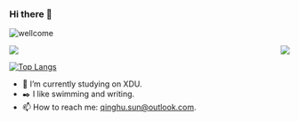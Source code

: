 ### Hi there 👋
![wellcome](https://uploads.disquscdn.com/images/6b64e8007ad516c545c077daf3e07cf34e430e3e9c54e041ffe6eeb4d033808a.jpg?w=800&h=240)

<img align="right" src="https://github-readme-stats.vercel.app/api?username=sunqinghu&show_icons=true&icon_color=CE1D2D&text_color=718096&bg_color=ffffff&hide_title=true&hide=stars,prs&count_private=true" />

![](https://visitor-badge.glitch.me/badge?page_id=sunqinghu.readme)

[![Top Langs](https://github-readme-stats.vercel.app/api/top-langs/?username=sunqinghu)](https://github.com/anuraghazra/github-readme-stats)

- 🔭 I’m currently studying on XDU.
- ✒️ I like swimming and writing.
- 📫 How to reach me: qinghu.sun@outlook.com.
<!--
**sunqinghu/sunqinghu** is a ✨ _special_ ✨ repository because its `README.md` (this file) appears on your GitHub profile.

Here are some ideas to get you started:
- 🌱 I’m currently learning ...
- 👯 I’m looking to collaborate on ...
- 🤔 I’m looking for help with ...
- 💬 Ask me about ...
- 😄 Pronouns: ...
- ⚡ Fun fact: ...


Reference:
https://github.com/Wonz5130
https://github.com/anuraghazra/github-readme-stats/blob/master/docs/readme_cn.md
-->
